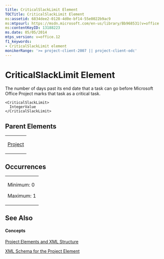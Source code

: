 ```yaml
---
title: CriticalSlackLimit Element
TOCTitle: CriticalSlackLimit Element
ms:assetid: 6834dee2-0128-4d0e-bf14-55e0022b9ac9
ms:mtpsurl: https://msdn.microsoft.com/en-us/library/Bb968531(v=office.12)
ms:contentKeyID: 13188223
ms.date: 05/05/2014
mtps_version: v=office.12
f1_keywords:
- CriticalSlackLimit element
monikerRange: '>= project-client-2007 || project-client-odc'
---
```


# CriticalSlackLimit Element




The number of days past its end date that a task can go before Microsoft Office Project marks that task as a critical task.

    <CriticalSlackLimit>
      IntegerValue
    </CriticalSlackLimit>

## Parent Elements

<table>
<colgroup>
<col style="width: 100%" />
</colgroup>
<tbody>
<tr class="odd">
<td><p><a href="bb968701(v=office.12).md">Project</a></p></td>
</tr>
</tbody>
</table>

## Occurrences

<table>
<colgroup>
<col style="width: 100%" />
</colgroup>
<tbody>
<tr class="odd">
<td><p>Minimum: 0</p>
<p>Maximum: 1</p></td>
</tr>
</tbody>
</table>

## See Also

#### Concepts

[Project Elements and XML Structure](bb968439\(v=office.12\).md)

[XML Schema for the Project Element](bb968695\(v=office.12\).md)

